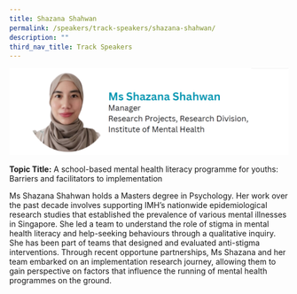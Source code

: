 ```yaml
---
title: Shazana Shahwan
permalink: /speakers/track-speakers/shazana-shahwan/
description: ""
third_nav_title: Track Speakers
---
```

<div style="display: flex; flex-wrap: wrap;">
  <div style="flex-basis: 100%; max-width: 100%;">
    <img alt="track speakers 1" src="/images/SpeakersPhoto/shazanashahwan.png">
  </div>
		</div>
		
**Topic Title:**  A school-based mental health literacy programme for youths: Barriers and facilitators to implementation
	
Ms Shazana Shahwan holds a Masters degree in Psychology. Her work over the past decade involves supporting IMH’s nationwide epidemiological research studies that established the prevalence of various mental illnesses in Singapore. She led a team to understand the role of stigma in mental health literacy and help-seeking behaviours through a qualitative inquiry. She has been part of teams that designed and evaluated anti-stigma interventions. Through recent opportune partnerships, Ms Shazana and her team embarked on an implementation research journey, allowing them to gain perspective on factors that influence the running of mental health programmes on the ground.  